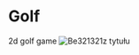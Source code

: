 # Golf
 2d golf game
![Be321321z tytułu](https://user-images.githubusercontent.com/72617970/169713615-96e13196-d029-4a4e-afeb-1cd67ecf9e95.png)
